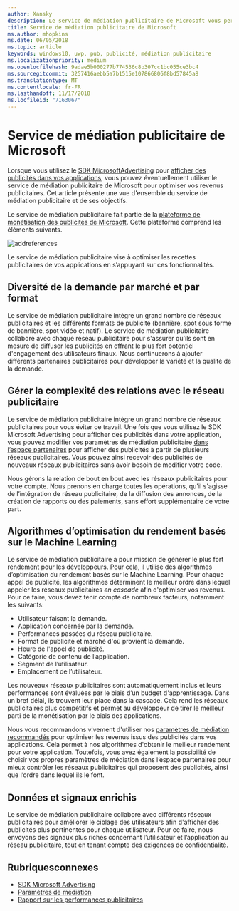 ```yaml
---
author: Xansky
description: Le service de médiation publicitaire de Microsoft vous permet d'optimiser vos revenus publicitaires et vos capacités de promotion d'applications en affichant des publicités issues de plusieurs réseaux publicitaires.
title: Service de médiation publicitaire de Microsoft
ms.author: mhopkins
ms.date: 06/05/2018
ms.topic: article
keywords: windows10, uwp, pub, publicité, médiation publicitaire
ms.localizationpriority: medium
ms.openlocfilehash: 9adae5b000277b774536c8b307cc1bc055ce3bc4
ms.sourcegitcommit: 3257416aebb5a7b1515e107866806f8bd57845a8
ms.translationtype: MT
ms.contentlocale: fr-FR
ms.lasthandoff: 11/17/2018
ms.locfileid: "7163067"
---
```

# <a name="microsoft-ad-mediation-service"></a>Service de médiation publicitaire de Microsoft

Lorsque vous utilisez le [SDK MicrosoftAdvertising](http://aka.ms/ads-sdk-uwp) pour [afficher des publicités dans vos applications](display-ads-in-your-app.md), vous pouvez éventuellement utiliser le service de médiation publicitaire de Microsoft pour optimiser vos revenus publicitaires. Cet article présente une vue d'ensemble du service de médiation publicitaire et de ses objectifs.

Le service de médiation publicitaire fait partie de la [plateforme de monétisation des publicités de Microsoft](https://developer.microsoft.com/windows/ad-monetization-platform). Cette plateforme comprend les éléments suivants.

![addreferences](images/ad-mediation-service.png)

Le service de médiation publicitaire vise à optimiser les recettes publicitaires de vos applications en s’appuyant sur ces fonctionnalités.

## <a name="diversity-of-demand-by-market-and-format"></a>Diversité de la demande par marché et par format

Le service de médiation publicitaire intègre un grand nombre de réseaux publicitaires et les différents formats de publicité (bannière, spot sous forme de bannière, spot vidéo et natif). Le service de médiation publicitaire collabore avec chaque réseau publicitaire pour s'assurer qu’ils sont en mesure de diffuser les publicités en offrant le plus fort potentiel d'engagement des utilisateurs finaux. Nous continuerons à ajouter différents partenaires publicitaires pour développer la variété et la qualité de la demande.

## <a name="manage-complexity-of-ad-network-relationships"></a>Gérer la complexité des relations avec le réseau publicitaire  

Le service de médiation publicitaire intègre un grand nombre de réseaux publicitaires pour vous éviter ce travail. Une fois que vous utilisez le SDK Microsoft Advertising pour afficher des publicités dans votre application, vous pouvez modifier vos paramètres de médiation publicitaire [dans l’espace partenaires](../publish/in-app-ads.md#mediation-settings) pour afficher des publicités à partir de plusieurs réseaux publicitaires. Vous pouvez ainsi recevoir des publicités de nouveaux réseaux publicitaires sans avoir besoin de modifier votre code.

Nous gérons la relation de bout en bout avec les réseaux publicitaires pour votre compte. Nous prenons en charge toutes les opérations, qu'il s'agisse de l’intégration de réseau publicitaire, de la diffusion des annonces, de la création de rapports ou des paiements, sans effort supplémentaire de votre part.

## <a name="machine-learning-based-yield-optimization-algorithms"></a>Algorithmes d’optimisation du rendement basés sur le Machine Learning

Le service de médiation publicitaire a pour mission de générer le plus fort rendement pour les développeurs. Pour cela, il utilise des algorithmes d’optimisation du rendement basés sur le Machine Learning. Pour chaque appel de publicité, les algorithmes déterminent le meilleur ordre dans lequel appeler les réseaux publicitaires *en cascade* afin d'optimiser vos revenus. Pour ce faire, vous devez tenir compte de nombreux facteurs, notamment les suivants:

* Utilisateur faisant la demande.
* Application concernée par la demande.
* Performances passées du réseau publicitaire.
* Format de publicité et marché d'où provient la demande.
* Heure de l'appel de publicité.
* Catégorie de contenu de l’application.
* Segment de l’utilisateur.
* Emplacement de l’utilisateur.

Les nouveaux réseaux publicitaires sont automatiquement inclus et leurs performances sont évaluées par le biais d’un budget d'apprentissage. Dans un bref délai, ils trouvent leur place dans la cascade. Cela rend les réseaux publicitaires plus compétitifs et permet au développeur de tirer le meilleur parti de la monétisation par le biais des applications.

Nous vous recommandons vivement d'utiliser nos [paramètres de médiation recommandés](../publish/in-app-ads.md#mediation-settings) pour optimiser les revenus issus des publicités dans vos applications. Cela permet à nos algorithmes d'obtenir le meilleur rendement pour votre application. Toutefois, vous avez également la possibilité de choisir vos propres paramètres de médiation dans l’espace partenaires pour mieux contrôler les réseaux publicitaires qui proposent des publicités, ainsi que l’ordre dans lequel ils le font.

## <a name="rich-data-and-signals"></a>Données et signaux enrichis

Le service de médiation publicitaire collabore avec différents réseaux publicitaires pour améliorer le ciblage des utilisateurs afin d'afficher des publicités plus pertinentes pour chaque utilisateur. Pour ce faire, nous envoyons des signaux plus riches concernant l’utilisateur et l’application au réseau publicitaire, tout en tenant compte des exigences de confidentialité.

## <a name="related-topics"></a>Rubriquesconnexes

* [SDK Microsoft Advertising](http://aka.ms/ads-sdk-uwp)
* [Paramètres de médiation](../publish/in-app-ads.md#mediation-settings)
* [Rapport sur les performances publicitaires](../publish/advertising-performance-report.md)
